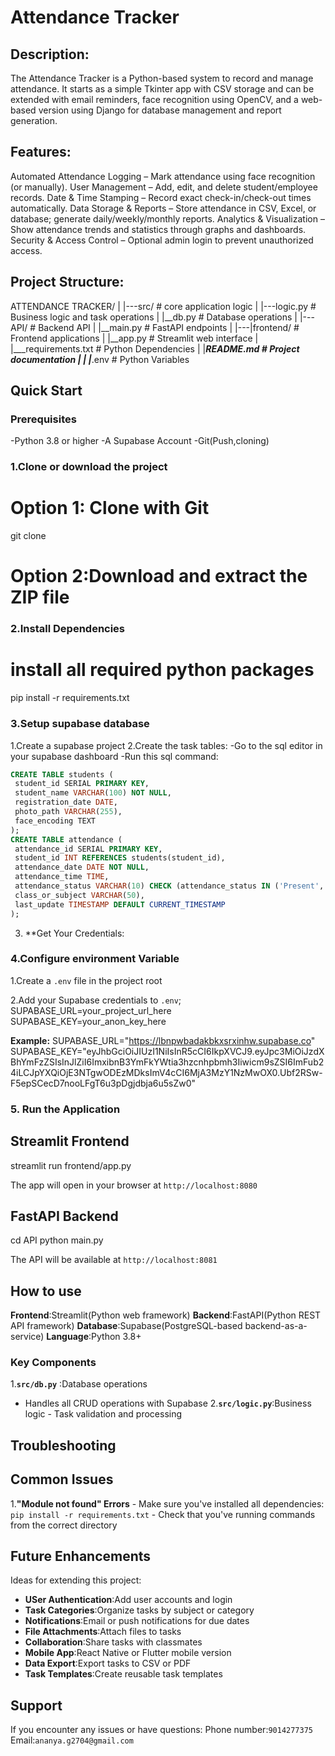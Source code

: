 # Attendance Tracker

## Description:
The Attendance Tracker is a Python-based system to record and manage attendance. It starts as a simple Tkinter app with CSV storage and can be extended with email reminders, face recognition using OpenCV, and a web-based version using Django for database management and report generation.

## Features:
Automated Attendance Logging – Mark attendance using face recognition (or manually).
User Management – Add, edit, and delete student/employee records.
Date & Time Stamping – Record exact check-in/check-out times automatically.
Data Storage & Reports – Store attendance in CSV, Excel, or database; generate daily/weekly/monthly reports.
Analytics & Visualization – Show attendance trends and statistics through graphs and dashboards.
Security & Access Control – Optional admin login to prevent unauthorized access.
 
 ## Project Structure:

 ATTENDANCE TRACKER/
|
|---src/   # core application logic 
|    |---logic.py   # Business logic and task 
operations
|   |__db.py   # Database operations
|
|---API/         # Backend API
|   |__main.py   # FastAPI endpoints
|
|---|frontend/     # Frontend applications
|     |__app.py      # Streamlit web interface
|
|___requirements.txt   # Python Dependencies
|
|___README.md          # Project documentation
|
|
|___.env       # Python Variables 

## Quick Start

### Prerequisites

-Python 3.8 or higher
-A Supabase Account
-Git(Push,cloning)
 
### 1.Clone or download the project
 # Option 1: Clone with Git
 git clone <repository url>

 # Option 2:Download and extract the ZIP file

### 2.Install Dependencies
  
  # install all required python packages
  pip install -r  requirements.txt

###  3.Setup supabase database

1.Create a supabase project
2.Create the task tables:
   -Go to the sql editor in your supabase  dashboard
   -Run this sql command:
   ```sql
CREATE TABLE students (
    student_id SERIAL PRIMARY KEY,
    student_name VARCHAR(100) NOT NULL,
    registration_date DATE,
    photo_path VARCHAR(255),
    face_encoding TEXT
);
CREATE TABLE attendance (
    attendance_id SERIAL PRIMARY KEY,
    student_id INT REFERENCES students(student_id),
    attendance_date DATE NOT NULL,
    attendance_time TIME,
    attendance_status VARCHAR(10) CHECK (attendance_status IN ('Present', 'Absent', 'Late')),
    class_or_subject VARCHAR(50),
    last_update TIMESTAMP DEFAULT CURRENT_TIMESTAMP
);
```
3. **Get Your Credentials:

### 4.Configure environment Variable

1.Create a `.env` file in the project root

2.Add your Supabase credentials to `.env`;
SUPABASE_URL=your_project_url_here
SUPABASE_KEY=your_anon_key_here

**Example:**
SUPABASE_URL="https://lbnpwbadakbkxsrxinhw.supabase.co"
SUPABASE_KEY="eyJhbGciOiJIUzI1NiIsInR5cCI6IkpXVCJ9.eyJpc3MiOiJzdXBhYmFzZSIsInJlZiI6ImxibnB3YmFkYWtia3hzcnhpbmh3Iiwicm9sZSI6ImFub24iLCJpYXQiOjE3NTgwODEzMDksImV4cCI6MjA3MzY1NzMwOX0.Ubf2RSw-F5epSCecD7nooLFgT6u3pDgjdbja6u5sZw0"

### 5. Run the Application

## Streamlit Frontend
streamlit run frontend/app.py

The app will open in your browser at `http://localhost:8080`

## FastAPI Backend

cd API
python main.py
 
The API will be available at `http://localhost:8081`

## How to use

**Frontend**:Streamlit(Python web framework)
**Backend**:FastAPI(Python REST API framework)
**Database**:Supabase(PostgreSQL-based backend-as-a-service)
**Language**:Python 3.8+

### Key Components

1.**`src/db.py`** :Database operations
   - Handles all CRUD operations with Supabase
2.**`src/logic.py`**:Business logic
    - Task validation and processing


## Troubleshooting

## Common Issues

1.**"Module not found" Errors**
     - Make sure you've installed all dependencies: `pip install -r requirements.txt`
     - Check that you've running commands from the correct directory
    
## Future Enhancements

Ideas for extending this project:

- **USer Authentication**:Add user accounts and login
- **Task Categories**:Organize tasks by subject or category
- **Notifications**:Email or push notifications for due dates
- **File Attachments**:Attach files to tasks
- **Collaboration**:Share tasks with classmates
- **Mobile App**:React Native or Flutter mobile version
- **Data Export**:Export tasks to CSV or PDF
-  **Task Templates**:Create reusable task templates

## Support

If you encounter any issues or have questions:
Phone number:`9014277375`
Email:`ananya.g2704@gmail.com`
